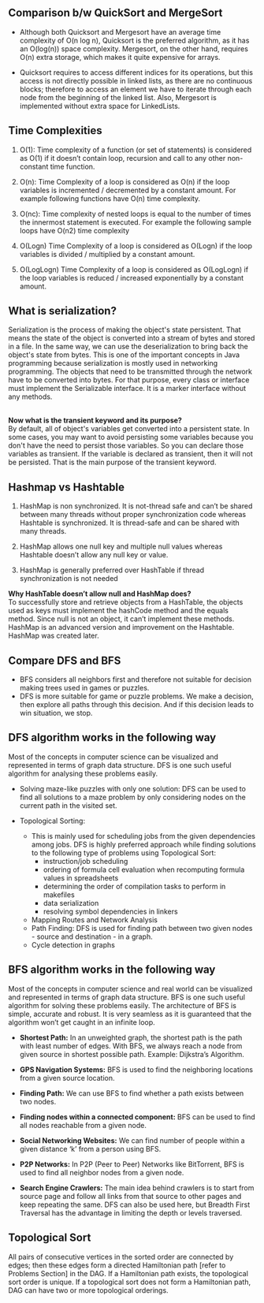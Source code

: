 ## Comparison b/w QuickSort and MergeSort
- Although both Quicksort and Mergesort have an average time complexity of O(n log n), Quicksort is the preferred algorithm, as it has an O(log(n)) space complexity. Mergesort, on the other hand, requires O(n) extra storage, which makes it quite expensive for arrays. <br>

- Quicksort requires to access different indices for its operations, but this access is not directly possible in linked lists, as there are no continuous blocks; therefore to access an element we have to iterate through each node from the beginning of the linked list. Also, Mergesort is implemented without extra space for LinkedLists.

## Time Complexities
1. O(1): Time complexity of a function (or set of statements) is considered as O(1) if it doesn’t contain loop, recursion and call to any other non-constant time function.

2. O(n): Time Complexity of a loop is considered as O(n) if the loop variables is incremented / decremented by a constant amount. For example following functions have O(n) time complexity.

3. O(nc): Time complexity of nested loops is equal to the number of times the innermost statement is executed. For example the following sample loops have O(n2) time complexity

4. O(Logn) Time Complexity of a loop is considered as O(Logn) if the loop variables is divided / multiplied by a constant amount.

5. O(LogLogn) Time Complexity of a loop is considered as O(LogLogn) if the loop variables is reduced / increased exponentially by a constant amount.

## What is serialization?
Serialization is the process of making the object's state persistent. That means the state of the object is converted into a stream of bytes and stored in a file. In the same way, we can use the deserialization to bring back the object's state from bytes. This is one of the important concepts in Java programming because serialization is mostly used in networking programming. The objects that need to be transmitted through the network have to be converted into bytes. For that purpose, every class or interface must implement the Serializable interface. It is a marker interface without any methods.

<br>**Now what is the transient keyword and its purpose?**<br>
By default, all of object's variables get converted into a persistent state. In some cases, you may want to avoid persisting some variables because you don't have the need to persist those variables. So you can declare those variables as transient. If the variable is declared as transient, then it will not be persisted. That is the main purpose of the transient keyword.

## Hashmap vs Hashtable
1. HashMap is non synchronized. It is not-thread safe and can’t be shared between many threads without proper synchronization code whereas Hashtable is synchronized. It is thread-safe and can be shared with many threads.

2. HashMap allows one null key and multiple null values whereas Hashtable doesn’t allow any null key or value.

3.  HashMap is generally preferred over HashTable if thread synchronization is not needed

**Why HashTable doesn’t allow null and HashMap does?** <br>
To successfully store and retrieve objects from a HashTable, the objects used as keys must implement the hashCode method and the equals method. Since null is not an object, it can’t implement these methods. HashMap is an advanced version and improvement on the Hashtable. HashMap was created later.

## Compare DFS and BFS
- BFS considers all neighbors first and therefore not suitable for decision making trees used in games or puzzles.
- DFS is more suitable for game or puzzle problems. We make a decision, then explore all paths through this decision. And if this decision leads to win situation, we stop.
	
	
## DFS algorithm works in the following way
Most of the concepts in computer science can be visualized and represented in terms of graph data structure. DFS is one such useful algorithm for analysing these problems easily.
- Solving maze-like puzzles with only one solution: DFS can be used to find all solutions to a maze problem by only considering nodes on the current path in the visited set.

- Topological Sorting:
	- This is mainly used for scheduling jobs from the given dependencies among jobs. DFS is highly preferred approach while finding solutions to the following type of problems using Topological Sort:
		- instruction/job scheduling
		- ordering of formula cell evaluation when recomputing formula values in spreadsheets
		- determining the order of compilation tasks to perform in makefiles
		- data serialization
		- resolving symbol dependencies in linkers
	- Mapping Routes and Network Analysis
	- Path Finding: DFS is used for finding path between two given nodes - source and destination - in a graph.
	- Cycle detection in graphs

## BFS algorithm works in the following way
Most of the concepts in computer science and real world can be visualized and represented in terms of graph data structure. BFS is one such useful algorithm for solving these problems easily. The architecture of BFS is simple, accurate and robust. It is very seamless as it is guaranteed that the algorithm won’t get caught in an infinite loop.
- **Shortest Path:** In an unweighted graph, the shortest path is the path with least number of edges. With BFS, we always reach a node from given source in shortest possible path. Example: Dijkstra’s Algorithm.

- **GPS Navigation Systems:** BFS is used to find the neighboring locations from a given source location.

- **Finding Path:** We can use BFS to find whether a path exists between two nodes.

- **Finding nodes within a connected component:** BFS can be used to find all nodes reachable from a given node.
	
- **Social Networking Websites:** We can find number of people within a given distance ‘k’ from a person using BFS.

- **P2P Networks:** In P2P (Peer to Peer) Networks like BitTorrent, BFS is used to find all neighbor nodes from a given node.

- **Search Engine Crawlers:** The main idea behind crawlers is to start from source page and follow all links from that source to other pages and keep repeating the same. DFS can also be used here, but Breadth First Traversal has the advantage in limiting the depth or levels traversed.


## Topological Sort
All pairs of consecutive vertices in the sorted order are connected by edges; then these edges form a directed Hamiltonian path [refer to Problems Section] in the DAG. If a Hamiltonian path exists, the topological sort order is unique. If a topological sort does not form a Hamiltonian path, DAG can have two or more topological orderings.



